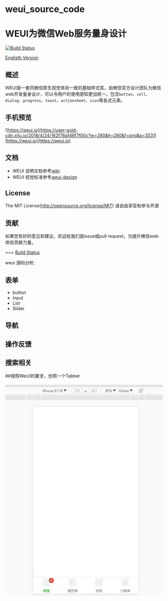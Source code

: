 # weui_source_code
WEUI为微信Web服务量身设计
====
[![Build Status](https://user-gold-cdn.xitu.io/2018/4/24/162f7821139fc1c8)](https://travis-ci.org/Tecent/weui)

[Englisth Version](README.md)

## 概述

WEUI是一套同微信原生视觉体验一致的基础样式库，由微信官方设计团队为微信web开发量身设计，可以令用户的使用感知更加统一。包含`button`、`cell`、`dialog`、`progress`、`toast`、`actionsheet`、`icon`等各式元素。

## 手机预览
![https://weui.io](https://user-gold-cdn.xitu.io/2018/4/24/162f78a146f7f00c?w=280&h=280&f=png&s=3531)
[https://weui.io](https://weui.io)

## 文档
- WEUI 说明文档参考[wiki](https://github.com/Tencent/weui/wiki)
- WEUI 视觉标准参考[weui-design](https://github.com/weui/weui-design)

## License
The MIT License(http://opensource.org/license/MIT)
请自由享受和参与开源

## 贡献
如果您有好的意见和建议，欢迎给我们提issue或pull request，为提升微信web体验贡献力量。

=== 
[Build Status](https://travis-ci.org/Tencent/weui.svg?branch=master)

weui  源码分析;

## 表单
- button
- Input
- List
- Slider
## 导航

## 操作反馈

## 搜索相关

##按照WeUI的要求，仿照一个Tabber
![11](./images/tabber.jpg)
